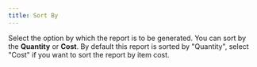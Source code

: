 ```yaml
---
title: Sort By
---
```



Select the option by which the report is to be generated. You can sort by the **Quantity** or **Cost**. By default this report is sorted by "Quantity", select "Cost" if you want to sort the report by item cost.

